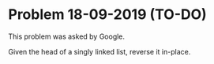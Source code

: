 # Problem 18-09-2019 (TO-DO)

This problem was asked by Google.

Given the head of a singly linked list, reverse it in-place.
